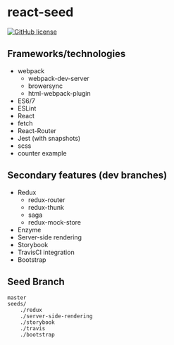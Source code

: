 # react-seed

[![GitHub license](https://img.shields.io/badge/license-MIT-blue.svg)](https://raw.githubusercontent.com/UruIT/react-seed/develop/LICENSE)

## Frameworks/technologies

* webpack
    * webpack-dev-server
    * browersync
    * html-webpack-plugin
* ES6/7
* ESLint
* React
* fetch
* React-Router
* Jest (with snapshots)
* scss
* counter example

## Secondary features (dev branches)
* Redux
    * redux-router
    * redux-thunk
    * saga
    * redux-mock-store
* Enzyme
* Server-side rendering
* Storybook
* TravisCI integration
* Bootstrap

## Seed Branch
```
master
seeds/
    ./redux
    ./server-side-rendering
    ./storybook
    ./travis
    ./bootstrap

```
